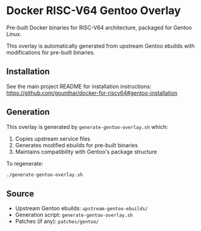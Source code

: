 # Docker RISC-V64 Gentoo Overlay

Pre-built Docker binaries for RISC-V64 architecture, packaged for Gentoo Linux.

This overlay is automatically generated from upstream Gentoo ebuilds with modifications for pre-built binaries.

## Installation

See the main project README for installation instructions:
https://github.com/gounthar/docker-for-riscv64#gentoo-installation

## Generation

This overlay is generated by `generate-gentoo-overlay.sh` which:
1. Copies upstream service files
2. Generates modified ebuilds for pre-built binaries
3. Maintains compatibility with Gentoo's package structure

To regenerate:
```bash
./generate-gentoo-overlay.sh
```

## Source

- Upstream Gentoo ebuilds: `upstream-gentoo-ebuilds/`
- Generation script: `generate-gentoo-overlay.sh`
- Patches (if any): `patches/gentoo/`
